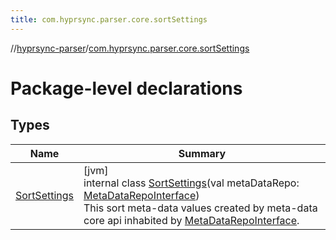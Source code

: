 ```yaml
---
title: com.hyprsync.parser.core.sortSettings
---
```

//[hyprsync-parser](../../index.html)/[com.hyprsync.parser.core.sortSettings](index.html)



# Package-level declarations



## Types


| Name | Summary |
|---|---|
| [SortSettings](-sort-settings/index.html) | [jvm]<br>internal class [SortSettings](-sort-settings/index.html)(val metaDataRepo: [MetaDataRepoInterface](../com.hyprsync.parser.repo.metaData/-meta-data-repo-interface/index.html))<br>This sort meta-data values created by meta-data core api inhabited by [MetaDataRepoInterface](../com.hyprsync.parser.repo.metaData/-meta-data-repo-interface/index.html). |
